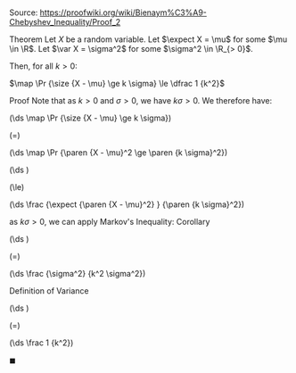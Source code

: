 # 

Source: https://proofwiki.org/wiki/Bienaym%C3%A9-Chebyshev_Inequality/Proof_2

Theorem
Let $X$ be a random variable. 
Let $\expect X = \mu$ for some $\mu \in \R$. 
Let $\var X = \sigma^2$ for some $\sigma^2 \in \R_{> 0}$.

Then, for all $k > 0$: 

$\map \Pr {\size {X - \mu} \ge k \sigma} \le \dfrac 1 {k^2}$


Proof
Note that as $k > 0$ and $\sigma > 0$, we have $k \sigma > 0$.
We therefore have:














\(\ds \map \Pr {\size {X - \mu} \ge k \sigma}\)

\(=\)







\(\ds \map \Pr {\paren {X - \mu}^2 \ge \paren {k \sigma}^2}\)




















\(\ds \)

\(\le\)







\(\ds \frac {\expect {\paren {X - \mu}^2} } {\paren {k \sigma}^2}\)





as $k \sigma > 0$, we can apply Markov's Inequality: Corollary














\(\ds \)

\(=\)







\(\ds \frac {\sigma^2} {k^2 \sigma^2}\)





Definition of Variance














\(\ds \)

\(=\)







\(\ds \frac 1 {k^2}\)









$\blacksquare$





